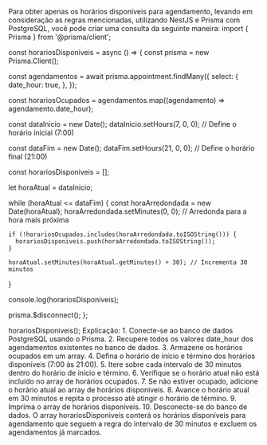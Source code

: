 Para obter apenas os horários disponíveis para agendamento, levando em consideração as regras mencionadas, utilizando NestJS e Prisma com PostgreSQL, você pode criar uma consulta da seguinte maneira:
import { Prisma } from '@prisma/client';

const horariosDisponiveis = async () => {
  const prisma = new Prisma.Client();

  const agendamentos = await prisma.appointment.findMany({
    select: {
      date_hour: true,
    },
  });

  const horariosOcupados = agendamentos.map((agendamento) => agendamento.date_hour);

  const dataInicio = new Date();
  dataInicio.setHours(7, 0, 0); // Define o horário inicial (7:00)

  const dataFim = new Date();
  dataFim.setHours(21, 0, 0); // Define o horário final (21:00)

  const horariosDisponiveis = [];

  let horaAtual = dataInicio;

  while (horaAtual <= dataFim) {
    const horaArredondada = new Date(horaAtual);
    horaArredondada.setMinutes(0, 0); // Arredonda para a hora mais próxima

    if (!horariosOcupados.includes(horaArredondada.toISOString())) {
      horariosDisponiveis.push(horaArredondada.toISOString());
    }

    horaAtual.setMinutes(horaAtual.getMinutes() + 30); // Incrementa 30 minutos
  }

  console.log(horariosDisponiveis);

  prisma.$disconnect();
};

horariosDisponiveis();
Explicação:
	1.	Conecte-se ao banco de dados PostgreSQL usando o Prisma.
	2.	Recupere todos os valores ﻿date_hour dos agendamentos existentes no banco de dados.
	3.	Armazene os horários ocupados em um array.
	4.	Defina o horário de início e término dos horários disponíveis (7:00 às 21:00).
	5.	Itere sobre cada intervalo de 30 minutos dentro do horário de início e término.
	6.	Verifique se o horário atual não está incluído no array de horários ocupados.
	7.	Se não estiver ocupado, adicione o horário atual ao array de horários disponíveis.
	8.	Avance o horário atual em 30 minutos e repita o processo até atingir o horário de término.
	9.	Imprima o array de horários disponíveis.
	10.	Desconecte-se do banco de dados.
O array ﻿horariosDisponiveis conterá os horários disponíveis para agendamento que seguem a regra do intervalo de 30 minutos e excluem os agendamentos já marcados.